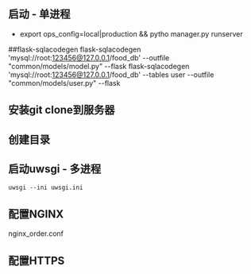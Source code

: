 ## 启动 - 单进程
* export ops_config=local|production && pytho manager.py runserver

##flask-sqlacodegen
    flask-sqlacodegen 'mysql://root:123456@127.0.0.1/food_db' --outfile "common/models/model.py"  --flask
    flask-sqlacodegen 'mysql://root:123456@127.0.0.1/food_db' --tables user --outfile "common/models/user.py"  --flask

## 安装git clone到服务器

## 创建目录

## 启动uwsgi - 多进程
    uwsgi --ini uwsgi.ini
    
## 配置NGINX
nginx_order.conf

## 配置HTTPS
